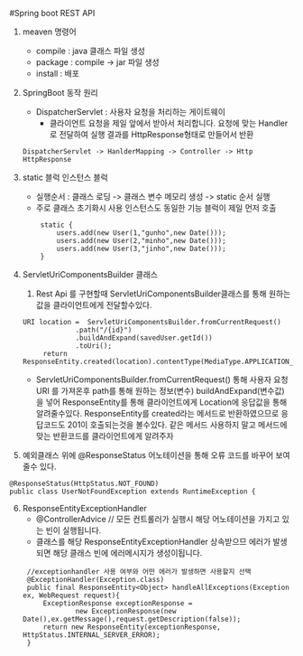 #Spring boot REST API
1. meaven 명령어
   * compile : java 클래스 파일 생성
   * package : compile -> jar 파일 생성
   * install : 배포

2. SpringBoot 동작 원리
   * DispatcherServlet : 사용자 요청을 처리하는 게이트웨이
     * 클라이언트 요청을 제일 앞에서 받아서 처리합니다. 요청에 맞는 Handler로 전달하여 실행 결과를 HttpResponse형태로 만들어서 반환
   ~~~
   DispatcherServlet -> HanlderMapping -> Controller -> Http HttpResponse
   ~~~
   
3. static 블럭 인스턴스 블럭
   * 실행순서 :  클래스 로딩 -> 클래스 변수 메모리 생성 -> static 순서 실행
   * 주로 클래스 초기화시 사용 인스턴스도 동일한 기능 블럭이 제일 먼저 호출
      ~~~
       static {
           users.add(new User(1,"gunho",new Date()));
           users.add(new User(2,"minho",new Date()));
           users.add(new User(3,"jinho",new Date()));
       }
      ~~~

4. ServletUriComponentsBuilder 클래스
   1. Rest Api 를 구현할때 ServletUriComponentsBuilder클래스를 통해 원하는 값을 클라이언트에게 전달할수있다.
   ~~~
   URI location =  ServletUriComponentsBuilder.fromCurrentRequest()
                .path("/{id}")
                .buildAndExpand(savedUser.getId())
                .toUri();
        return ResponseEntity.created(location).contentType(MediaType.APPLICATION_JSON).build();
   ~~~
   * ServletUriComponentsBuilder.fromCurrentRequest() 통해 사용자 요청 URI 를 가져온후 path를 통해 원하는 정보(변수) buildAndExpand(변수값) 을 넣어 ResponseEntity를 통해
   클라이언트에게 Location에 응답값을 통해 알려줄수있다. ResponseEntity를 created라는 메서드로 반환하였으므로 응답코드도 201이 호출되는것을 볼수있다.
   같은 메서드 사용하지 말고 메서드에 맞는 반환코드를 클라이언트에게 알려주자

5. 예외클래스 위에 @ResponseStatus 어노테이션을 통해 오류 코드를 바꾸어 보여줄수 있다.
~~~
@ResponseStatus(HttpStatus.NOT_FOUND)
public class UserNotFoundException extends RuntimeException {
~~~

6. ResponseEntityExceptionHandler
   * @ControllerAdvice   // 모든 컨트롤러가 실행시 해당 어노테이션을 가지고 있는 빈이 실행됩니다.
   * 클래스를 해당 ResponseEntityExceptionHandler 상속받으므 에러가 발생되면 해당 클래스 빈에 에러메시지가 생성이됩니다.
   ~~~
    //exceptionhandler 사용 여부와 어떤 에러가 발생하면 사용할지 선택
    @ExceptionHandler(Exception.class)
    public final ResponseEntity<Object> handleAllExceptions(Exception ex, WebRequest request){
        ExceptionResponse exceptionResponse =
                new ExceptionResponse(new Date(),ex.getMessage(),request.getDescription(false));
        return new ResponseEntity(exceptionResponse, HttpStatus.INTERNAL_SERVER_ERROR);
    }
   ~~~